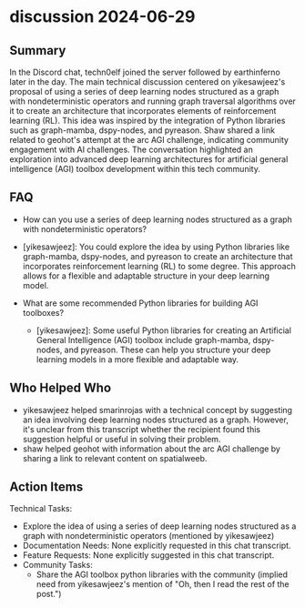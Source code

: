 # discussion 2024-06-29

## Summary
 In the Discord chat, techn0elf joined the server followed by earthinferno later in the day. The main technical discussion centered on yikesawjeez's proposal of using a series of deep learning nodes structured as a graph with nondeterministic operators and running graph traversal algorithms over it to create an architecture that incorporates elements of reinforcement learning (RL). This idea was inspired by the integration of Python libraries such as graph-mamba, dspy-nodes, and pyreason. Shaw shared a link related to geohot's attempt at the arc AGI challenge, indicating community engagement with AI challenges. The conversation highlighted an exploration into advanced deep learning architectures for artificial general intelligence (AGI) toolbox development within this tech community.

## FAQ
 - How can you use a series of deep learning nodes structured as a graph with nondeterministic operators?
  - [yikesawjeez]: You could explore the idea by using Python libraries like graph-mamba, dspy-nodes, and pyreason to create an architecture that incorporates reinforcement learning (RL) to some degree. This approach allows for a flexible and adaptable structure in your deep learning model.

- What are some recommended Python libraries for building AGI toolboxes?
  - [yikesawjeez]: Some useful Python libraries for creating an Artificial General Intelligence (AGI) toolbox include graph-mamba, dspy-nodes, and pyreason. These can help you structure your deep learning models in a more flexible and adaptable way.

## Who Helped Who
 - yikesawjeez helped smarinrojas with a technical concept by suggesting an idea involving deep learning nodes structured as a graph. However, it's unclear from this transcript whether the recipient found this suggestion helpful or useful in solving their problem.
- shaw helped geohot with information about the arc AGI challenge by sharing a link to relevant content on spatialweeb.

## Action Items
 Technical Tasks:
  - Explore the idea of using a series of deep learning nodes structured as a graph with nondeterministic operators (mentioned by yikesawjeez)
- Documentation Needs: None explicitly requested in this chat transcript.
- Feature Requests: None explicitly suggested in this chat transcript.
- Community Tasks: 
  - Share the AGI toolbox python libraries with the community (implied need from yikesawjeez's mention of "Oh, then I read the rest of the post.")

